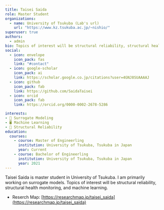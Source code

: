 ```yaml
---
title: Taisei Saida
role: Master Student
organizations:
  - name: University of Tsukuba (Lab's url)
    url: "https://www.kz.tsukuba.ac.jp/~nishio/"
superuser: true
authors:
  - admin
bio: Topics of interest will be structural reliability, structural health monitoring, and machine learning.
social:
  - icon: envelope
    icon_pack: fas
    link: "#contact"
  - icon: google-scholar
    icon_pack: ai
    link: https://scholar.google.co.jp/citations?user=4GNJ8SUAAAAJ
  - icon: github
    icon_pack: fab
    link: https://github.com/SaidaTaisei
  - icon: orcid
    icon_pack: fab
    link: https://orcid.org/0000-0002-2678-5286

interests:
- 🤖 Surrogate Modeling
- 🖥️ Machine Learning
- 🌉 Structural Reliability
education:
  courses:
    - course: Master of Engineerling
      institution: University of Tsukuba, Tsukuba in Japan
      year: Current
    - course: Bachelor of Engineerling
      institution: University of Tsukuba, Tsukuba in Japan
      year: 2021
---
```

Taisei Saida is master student in University of Tsukuba. I am primarily working on surrogate models. Topics of interest will be structural reliability, structural health monitoring, and machine learning.  
- Reserch Map: [https://researchmap.jp/taisei_saida](https://researchmap.jp/taisei_saida)